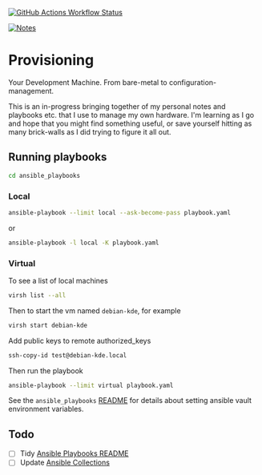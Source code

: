 [![GitHub Actions Workflow Status](https://img.shields.io/github/actions/workflow/status/a2k42/provisioning/deploy.yaml)](https://github.com/a2k42/provisioning/blob/docs/.github/workflows/deploy.yaml)

[![Notes](https://img.shields.io/badge/notes-blue?style=flat&logo=markdown)](https://a2k42.github.io/provisioning/)

# Provisioning

Your Development Machine. From bare-metal to configuration-management.

This is an in-progress bringing together of my personal notes and playbooks etc. that I use to manage my own hardware. I'm learning as I go and hope that you might find something useful, or save yourself hitting as many brick-walls as I did trying to figure it all out.

## Running playbooks

```bash
cd ansible_playbooks
```

### Local

```bash
ansible-playbook --limit local --ask-become-pass playbook.yaml
```
or
```bash
ansible-playbook -l local -K playbook.yaml
```

### Virtual

To see a list of local machines

```bash
virsh list --all
```

Then to start the vm named `debian-kde`, for example

```bash
virsh start debian-kde
```

Add public keys to remote authorized_keys

```bash
ssh-copy-id test@debian-kde.local
```

Then run the playbook

```bash
ansible-playbook --limit virtual playbook.yaml
```

See the `ansible_playbooks` [README](ansible_playbooks/README.md) for details about setting ansible vault environment variables.

## Todo


- [ ] Tidy [Ansible Playbooks README](./ansible_playbooks/README.md)
- [ ] Update [Ansible Collections](./ansible_collections/README.md#TODO)
